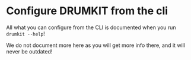 # Configure DRUMKIT from the cli

All what you can configure from the CLI is documented when you run `drumkit --help`!

We do not document more here as you will get more info there, and it will never be outdated!
